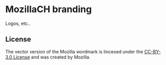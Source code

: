 # MozillaCH branding

Logos, etc..

## License

The vector version of the Mozilla wordmark is lincesed under the [CC-BY-3.0 License](https://creativecommons.org/licenses/by/3.0/) and was created by Mozilla.
